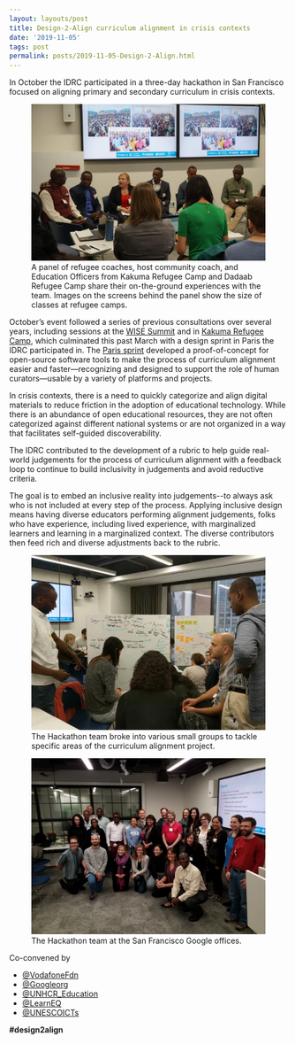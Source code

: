 ```yaml
---
layout: layouts/post
title: Design-2-Align curriculum alignment in crisis contexts
date: '2019-11-05'
tags: post
permalink: posts/2019-11-05-Design-2-Align.html
---
```

<p>
In October the IDRC participated in a three-day hackathon in San Francisco focused on
 aligning
primary and secondary curriculum in crisis contexts.
</p>
<figure>
<img src="images/Design-2-Align_panel.png"
alt="Two large TV screens on a wall behind a panel of five guests and one moderator
 in a small meeting room. TV screens show three images of large crowded refugee camp classrooms both indoors and outdoors.">
<figcaption>
A panel of refugee coaches, host community coach, and Education Officers from Kakuma Refugee
Camp and Dadaab Refugee Camp share their on-the-ground experiences with the team.
 Images on the
screens behind the panel show the size of classes at refugee camps.
</figcaption>
</figure>
<p>
October’s event followed a series of previous consultations over several years,
 including sessions
at the <a href="https://www.wise-qatar.org">WISE Summit</a> and in
<a href="https://www.unhcr.org/ke/kakuma-refugee-camp">Kakuma Refugee Camp</a>,
 which culminated
this past March with a design sprint in Paris the IDRC participated in. The
<a href="https://blog.learningequality.org/report-release-design-sprint-on-curriculum-alignment-in-crisis-contexts-57eb717b9e7e">
Paris sprint</a>
developed a proof-of-concept for open-source software tools to make the process of curriculum
alignment easier and faster—recognizing and designed to support the role of human curators—usable by
a variety of platforms and projects.
</p>
<p>
In crisis contexts, there is a need to quickly categorize and align digital materials to reduce
friction in the adoption of educational technology. While there is an abundance of open educational
resources, they are not often categorized against different national systems or are not organized in
a way that facilitates self-guided discoverability.
</p>
<p>
The IDRC contributed to the development of a rubric to help guide real-world judgements for the
process of curriculum alignment with a feedback loop to continue to build inclusivity in judgements
and avoid reductive criteria.
</p>
<p>
The goal is to embed an inclusive reality into judgements--to always ask who is not included at
every step of the process. Applying inclusive design means having diverse educators performing
alignment judgements, folks who have experience, including lived experience, with marginalized
learners and learning in a marginalized context. The diverse contributors then feed rich and diverse
adjustments back to the rubric.
</p>
<figure>
<img src="images/Design-2-Align_activity.png"
alt="Several people sitting on chairs, on the floor and standing while interacting with two
 whiteboards filled with writing and coloured sticky notes.">
<figcaption>
The Hackathon team broke into various small groups to tackle specific areas of the curriculum
alignment project.
</figcaption>
</figure>
<figure>
<img src="images/Design-2-Align_team.png"
alt="Group portrait of some of the participants in the hackathon. There are approximately
 25 people standing and kneeling in casual poses.">
<figcaption>
The Hackathon team at the San Francisco Google offices.
</figcaption>
</figure>
<span>Co-convened by</span>
<ul class="floe-news-inlineList">
<li>
<a href="https://twitter.com/vodafonefdn">@VodafoneFdn</a>
</li>
<li>
<a href="https://twitter.com/Googleorg">@Googleorg</a>
</li>
<li>
<a href="https://twitter.com/UNHCR_Education">@UNHCR_Education</a>
</li>
<li>
<a href="https://twitter.com/LearnEQ">@LearnEQ</a>
</li>
<li>
<a href="https://twitter.com/UNESCOICTs">@UNESCOICTs</a>
</li>
</ul>
<p>
<strong>#design2align</strong>
</p>
